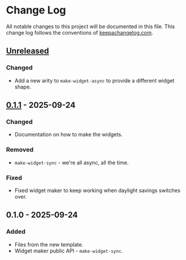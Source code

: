 # Change Log
All notable changes to this project will be documented in this file. This change log follows the conventions of [keepachangelog.com](http://keepachangelog.com/).

## [Unreleased]
### Changed
- Add a new arity to `make-widget-async` to provide a different widget shape.

## [0.1.1] - 2025-09-24
### Changed
- Documentation on how to make the widgets.

### Removed
- `make-widget-sync` - we're all async, all the time.

### Fixed
- Fixed widget maker to keep working when daylight savings switches over.

## 0.1.0 - 2025-09-24
### Added
- Files from the new template.
- Widget maker public API - `make-widget-sync`.

[Unreleased]: https://sourcehost.site/your-name/task-manager/compare/0.1.1...HEAD
[0.1.1]: https://sourcehost.site/your-name/task-manager/compare/0.1.0...0.1.1
